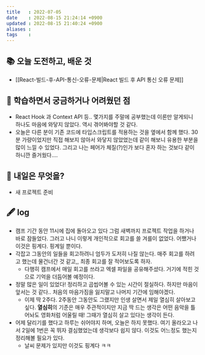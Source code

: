 ```yaml
---
title   : 2022-07-05 
date    : 2022-08-15 21:24:14 +0900
updated : 2022-08-15 21:40:24 +0900
aliases : 
tags    : 
---
```

## 📚 오늘 도전하고, 배운 것
- [[React-빌드-후-API-통신-오류-문제|React 빌드 후 API 통신 오류 문제]]

## 🤔 학습하면서 궁금하거나 어려웠던 점 
- React Hook 과 Context API 등.. 몇가지를 주말에 공부했는데 이론만 알게되니 하나도 마음에 와닿지 않았다. 역시 겪어봐야할 것 같다.
- 오늘은 다른 분이 기존 코드에 타입스크립트를 적용하는 것을 옆에서 함께 했다. 30분 가량이었지만 직접 해보지 않아서 와닿지 않았었는데 같이 해보니 유용한 부분을 많이 느낄 수 있었다. 그리고 나는 페어가 체질(?)인가 보다 혼자 하는 것보다 같이 하니깐 즐거웠다....

## 🌅 내일은 무엇을?
- 새 프로젝트 준비
## 🖋 log
- 캠프 기간 동안 11시에 집에 돌아오고 있다 그럼 새벽까지 프로젝트 작업을 하거나 바로 잠들었다. 그러고 나니 이렇게 개인적으로 회고를 쓸 겨를이 없었다. 어쨌거나 이것은 핑계다. 핑계일 뿐이다.
- 각잡고 그동안의 일들을 회고하려니 엄두가 도저히 나질 않는다. 매주 회고를 하려고 했는데 물건너간 것 같고,, 최종 회고를 잘 적어보도록 하자.
	- 다행히 캠프에서 매일 회고를 쓰라고 엑셀 파일을 공유해주셨다. 거기에 적힌 것으로 기억을 더듬어볼 예정이다.
- 정말 많은 일이 있었다! 정리하고 곱씹어볼 수 있는 시간이 절실하다. 하지만 마음이 앞서는 것 같다.. 처음의 마음가짐을 잃지말고 나머지 기간에 임해야겠다.
	- 이제 딱 2주다. 2주동안 그동안도 그랬지만 인생 살면서 제일 열심히 살아보고 싶다. **열심히**의 기준은 매우 주관적이지만 지금 딱 드는 생각은 어떤 음악을 틀어놔도 영화처럼 어울릴 때! 그때가 열심히 살고 있다는 생각이 든다. 
- 어제 달리기를 했다고 하루는 쉬어야지 하며, 오늘은 하지 못했다. 여기 올라오고 나서 2일에 1번은 꼭 뛰자 결심했었는데 생각보다 쉽지 않다. 이것도 어느정도 했는지 정리해볼 필요가 있다. 
	- 날씨 문제가 있지만 이것도 핑계다 ㅋㅋ 
